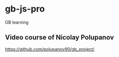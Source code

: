 # gb-js-pro
GB learning

## Video course of Nicolay Polupanov
https://github.com/polupanov90/gb_project/
